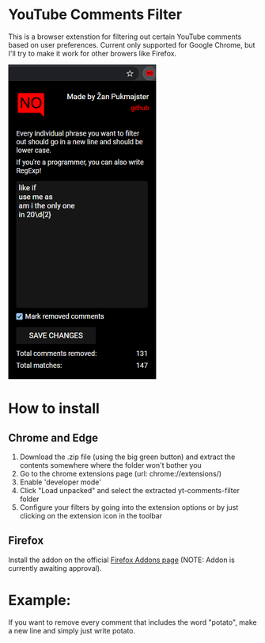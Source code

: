 # YouTube Comments Filter
This is a browser extenstion for filtering out certain YouTube comments based on user preferences.
Current only supported for Google Chrome, but I'll try to make it work for other browers like Firefox.

![Preview](/media/repo_preview.png)

# How to install

## Chrome and Edge
1. Download the .zip file (using the big green button) and extract the contents somewhere where the folder won't bother you
2. Go to the chrome extensions page (url: chrome://extensions/)
3. Enable 'developer mode'
4. Click "Load unpacked" and select the extracted yt-comments-filter folder
5. Configure your filters by going into the extension options or by just clicking on the extension icon in the toolbar

## Firefox
Install the addon on the official [Firefox Addons page](https://addons.mozilla.org/en-GB/firefox/addon/yt-comments-filter/) (NOTE: Addon is currently awaiting approval). 

# Example:
If you want to remove every comment that includes the word "potato", make a new line and simply just write potato.

